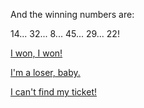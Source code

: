 And the winning numbers are:

14... 32... 8... 45... 29... 22!

[I won, I won!](won/won.md)

[I'm a loser, baby.](lost/lost.md)

[I can't find my ticket!](lost-ticket/lost-ticket.md)